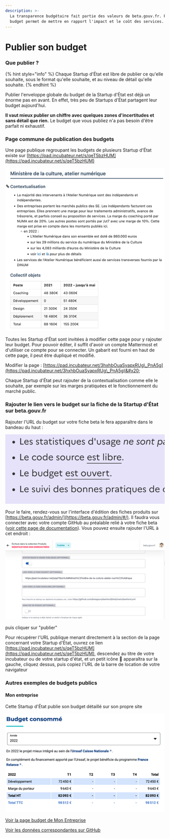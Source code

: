 ```yaml
---
description: >-
  La transparence budgétaire fait partie des valeurs de beta.gouv.fr. Publier le
  budget permet de mettre en rapport l'impact et le coût des services.
---
```


# Publier son budget

### Que publier ?

{% hint style="info" %}
Chaque Startup d'État est libre de publier ce qu'elle souhaite, sous le format qu'elle souhaite, et au niveau de détail qu'elle souhaite.
{% endhint %}

Publier l'enveloppe globale du budget de la Startup d'État est déjà un énorme pas en avant. En effet, très peu de Startups d'État partagent leur budget aujourd'hui.&#x20;

**Il vaut mieux publier un chiffre avec quelques zones d'incertitudes et sans détail que rien.** Le budget que vous publiez n'a pas besoin d'être parfait ni exhaustif.

### Page commune de publication des budgets

Une page publique regroupant les budgets de plusieurs Startup d'État existe sur [https://pad.incubateur.net/s/qeT5bzHUM](https://pad.incubateur.net/s/qeT5bzHUM)

![](<../../.gitbook/assets/Screenshot 2022-07-07 at 15.54.57.png>)

Toutes les Startup d'État sont invitées à modifier cette page pour y rajouter leur budget. Pour pouvoir éditer, il suffit d'avoir un compte Mattermost et d'utiliser ce compte pour se connecter. Un gabarit est fourni en haut de cette page, il peut être dupliqué et modifié.

Modifier la page : [https://pad.incubateur.net/3hxhbOuaSyapxRUg\_PnA5g](https://pad.incubateur.net/3hxhbOuaSyapxRUg\_PnA5g)&#x20;

Chaque Startup d'État peut rajouter de la contextualisation comme elle le souhaite, par exemple sur les marges pratiquées et le fonctionnement du marché public.

### Rajouter le lien vers le budget sur la fiche de la Startup d'État sur beta.gouv.fr

Rajouter l'URL du budget sur votre fiche beta le fera apparaître dans le bandeau du haut :

![](<../../.gitbook/assets/Screenshot 2022-07-07 at 16.02.06.png>)

Pour le faire, rendez-vous sur l'interface d'édition des fiches produits sur [https://beta.gouv.fr/admin/](https://beta.gouv.fr/admin/#/). Il faudra vous connecter avec votre compte GitHub au préalable relié à votre fiche beta ([voir cette page de documentation](../../travailler-a-beta-gouv/jutilise-les-outils-de-la-communaute/github/)). Vous pouvez ensuite rajouter l'URL à cet endroit :

![](<../../.gitbook/assets/Screenshot 2022-07-07 at 16.00.41.png>)

puis cliquer sur "publier"

Pour récupérer l'URL publique menant directement à la section de la page concernant votre Startup d'État, ouvrez ce lien [https://pad.incubateur.net/s/qeT5bzHUM](https://pad.incubateur.net/s/qeT5bzHUM), descendez au titre de votre incubateur ou de votre startup d'état, et un petit icône 🔗 apparaîtra sur la gauche, cliquez dessus, puis copiez l'URL de la barre de location de votre navigateur

### Autres exemples de budgets publics

#### Mon entreprise

Cette Startup d'État publie son budget détaillé sur son propre site

![](<../../.gitbook/assets/Screenshot 2022-07-07 at 11.43.50.png>)

[Voir la page budget de Mon Entreprise](https://mon-entreprise.urssaf.fr/budget)

[Voir les données correspondantes sur GitHub](https://github.com/betagouv/mon-entreprise/blob/master/site/source/pages/Budget/budget.yaml)
